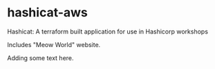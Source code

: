 # hashicat-aws
Hashicat: A terraform built application for use in Hashicorp workshops

Includes "Meow World" website.

Adding some text here.
